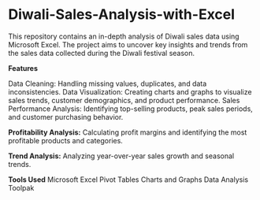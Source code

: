 # Diwali-Sales-Analysis-with-Excel
This repository contains an in-depth analysis of Diwali sales data using Microsoft Excel. The project aims to uncover key insights and trends from the sales data collected during the Diwali festival season.

**Features**

Data Cleaning: Handling missing values, duplicates, and data inconsistencies.
Data Visualization: Creating charts and graphs to visualize sales trends, customer demographics, and product performance.
Sales Performance Analysis: Identifying top-selling products, peak sales periods, and customer purchasing behavior.

**Profitability Analysis:** Calculating profit margins and identifying the most profitable products and categories.

**Trend Analysis:** Analyzing year-over-year sales growth and seasonal trends.

**Tools Used**
Microsoft Excel
Pivot Tables
Charts and Graphs
Data Analysis Toolpak
